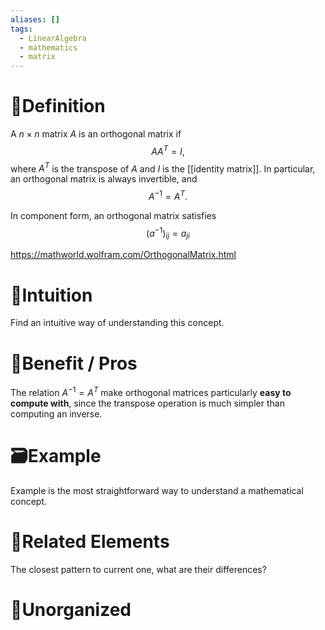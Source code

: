 ```yaml
---
aliases: []
tags:
  - LinearAlgebra
  - mathematics
  - matrix
---
```



# 📝Definition
A $n\times n$ matrix $A$ is an orthogonal matrix if
$$
AA^T=I,
$$
where $A^T$ is the transpose of $A$ and $I$ is the [[identity matrix]]. In particular, an orthogonal matrix is always invertible, and
$$
A^{-1}=A^T.
$$

In component form, an orthogonal matrix satisfies
$$
(a^{-1})_{ij}=a_{ji}
$$

https://mathworld.wolfram.com/OrthogonalMatrix.html
# 🧠Intuition
Find an intuitive way of understanding this concept.

# 🚀Benefit / Pros
The relation $A^{-1}=A^T$ make orthogonal matrices particularly **easy to compute with**, since the transpose operation is much simpler than computing an inverse.

# 🗃Example
Example is the most straightforward way to understand a mathematical concept.

# 🌱Related Elements
The closest pattern to current one, what are their differences?


# 🍂Unorganized